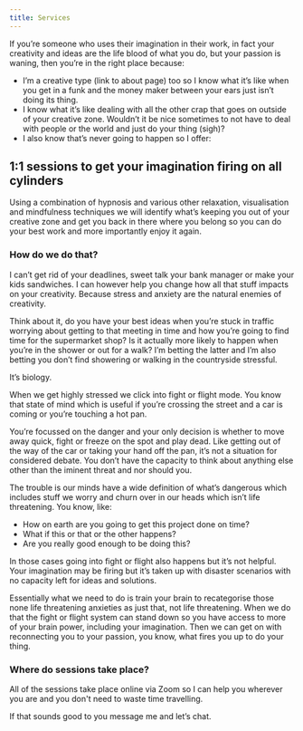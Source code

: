 ```yaml
---
title: Services
---
```

If you’re someone who uses their imagination in their work, in fact your creativity and ideas are the life blood of what you do, but your passion is waning, then you’re in the right place because:

* I’m a creative type (link to about page) too so I know what it’s like when you get in a funk and the money maker between your ears just isn’t doing its thing.  
* I know what it’s like dealing with all the other crap that goes on outside of your creative zone. Wouldn’t it be nice sometimes to not have to deal with people or the world and just do your thing (sigh)?
* I also know that’s never going to happen so I offer:

## 1:1 sessions to get your imagination firing on all cylinders

Using a combination of hypnosis and various other relaxation, visualisation and mindfulness techniques we will identify what’s keeping you out of your creative zone and get you back in there where you belong so you can do your best work and more importantly enjoy it again.

### How do we do that?

I can’t get rid of your deadlines, sweet talk your bank manager or make your kids sandwiches. I can however help you change how all that stuff impacts on your creativity. Because stress and anxiety are the natural enemies of creativity. 

Think about it, do you have your best ideas when you’re stuck in traffic worrying about getting to that meeting in time and how you’re going to find time for the supermarket shop? Is it actually more likely to happen when you’re in the shower or out for a walk? I’m betting the latter and I’m also betting you don’t find showering or walking in the countryside stressful.

It’s biology. 

When we get highly stressed we click into fight or flight mode. You know that state of mind which is useful if you’re crossing the street and a car is coming or you’re touching a hot pan. 

You’re focussed on the danger and your only decision is whether to move away quick, fight or freeze on the spot and play dead. Like getting out of the way of the car or taking your hand off the pan, it’s not a situation for considered debate. You don’t have the capacity to think about anything else other than the iminent threat and nor should you. 

The trouble is our minds have a wide definition of what’s dangerous which includes stuff we worry and churn over in our heads which isn’t life threatening. You know, like:

* How on earth are you going to get this project done on time? 
* What if this or that or the other happens? 
* Are you really good enough to be doing this? 

In those cases going into fight or flight also happens but it’s not helpful. Your imagination may be firing but it’s taken up with disaster scenarios with no capacity left for ideas and solutions.

Essentially what we need to do is train your brain to recategorise those none life threatening anxieties as just that, not life threatening. When we do that the fight or flight system can stand down so you have access to more of your brain power, including your imagination. Then we can get on with reconnecting you to your passion, you know, what fires you up to do your thing.

### Where do sessions take place?

All of the sessions take place online via Zoom so I can help you wherever you are and you don't need to waste time travelling.

If that sounds good to you message me and let’s chat.